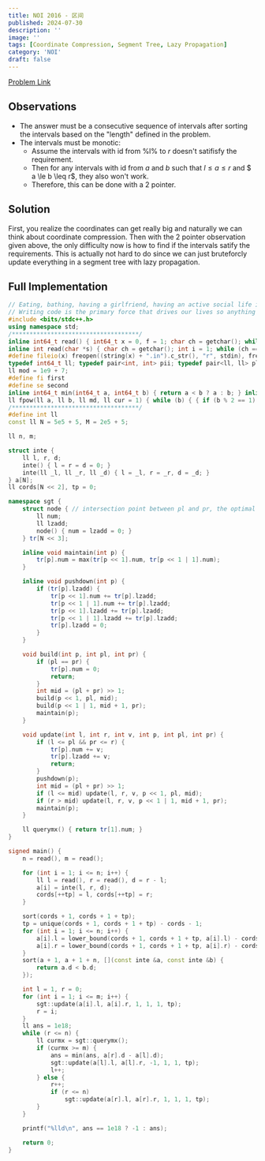 ```yaml
---
title: NOI 2016 - 区间
published: 2024-07-30
description: ''
image: ''
tags: [Coordinate Compression, Segment Tree, Lazy Propagation]
category: 'NOI'
draft: false 
---
```


<a href="https://loj.ac/p/2086" target="_blank"> Problem Link </a>

## Observations

- The answer must be a consecutive sequence of intervals after sorting the intervals based on the "length" defined in the problem.
- The intervals must be monotic:
  - Assume the intervals with id from %l% to $r$ doesn't satifisfy the requirement.
  - Then for any intervals with id from $a$ and $b$ such that $l \leq a \le r$ and $ a \le b \leq r$, they also won't work.
  - Therefore, this can be done with a 2 pointer.

## Solution

First, you realize the coordinates can get really big and naturally we can think about coordinate compression. Then with the 2 pointer observation given above, the only difficulty now is how to find if the intervals satify the requirements. This is actually not hard to do since we can just bruteforcly update everything in a segment tree with lazy propagation.

## Full Implementation

```cpp
// Eating, bathing, having a girlfriend, having an active social life is incidental, it gets in the way of code time.
// Writing code is the primary force that drives our lives so anything that interrupts that is wasteful.
#include <bits/stdc++.h>
using namespace std;
/************************************/
inline int64_t read() { int64_t x = 0, f = 1; char ch = getchar(); while (ch<'0'|| ch>'9') { if(ch == '-') f = -1; ch = getchar(); } while (ch >= '0' && ch <= '9') { x = x * 10 + ch - '0'; ch = getchar();} return x * f; }
inline int read(char *s) { char ch = getchar(); int i = 1; while (ch == ' ' || ch == '\n') ch = getchar(); while (ch != ' ' && ch != '\n') s[i++] = ch, ch = getchar(); s[i] = '\0'; return i - 1; }
#define fileio(x) freopen((string(x) + ".in").c_str(), "r", stdin), freopen((string(x) + ".out").c_str(), "w", stdout)
typedef int64_t ll; typedef pair<int, int> pii; typedef pair<ll, ll> pll; typedef long double ld;
ll mod = 1e9 + 7;
#define fi first
#define se second
inline int64_t min(int64_t a, int64_t b) { return a < b ? a : b; } inline int64_t max(int64_t a, int64_t b) { return a > b ? a : b; }
ll fpow(ll a, ll b, ll md, ll cur = 1) { while (b) { { if (b % 2 == 1) cur *= a; } a *= a, b = b / 2, a %= md, cur %= md; } return cur % md; }
/************************************/
#define int ll
const ll N = 5e5 + 5, M = 2e5 + 5;

ll n, m;

struct inte {
    ll l, r, d;
    inte() { l = r = d = 0; }
    inte(ll _l, ll _r, ll _d) { l = _l, r = _r, d = _d; }
} a[N];
ll cords[N << 2], tp = 0;

namespace sgt {
    struct node { // intersection point between pl and pr, the optimal answer
        ll num;
        ll lzadd;
        node() { num = lzadd = 0; }
    } tr[N << 3];

    inline void maintain(int p) {
        tr[p].num = max(tr[p << 1].num, tr[p << 1 | 1].num);
    }

    inline void pushdown(int p) {
        if (tr[p].lzadd) {
            tr[p << 1].num += tr[p].lzadd;
            tr[p << 1 | 1].num += tr[p].lzadd;
            tr[p << 1].lzadd += tr[p].lzadd;
            tr[p << 1 | 1].lzadd += tr[p].lzadd;
            tr[p].lzadd = 0;
        }
    }

    void build(int p, int pl, int pr) {
        if (pl == pr) {
            tr[p].num = 0;
            return;
        }
        int mid = (pl + pr) >> 1;
        build(p << 1, pl, mid);
        build(p << 1 | 1, mid + 1, pr);
        maintain(p);
    }

    void update(int l, int r, int v, int p, int pl, int pr) {
        if (l <= pl && pr <= r) {
            tr[p].num += v;
            tr[p].lzadd += v;
            return;
        }
        pushdown(p);
        int mid = (pl + pr) >> 1;
        if (l <= mid) update(l, r, v, p << 1, pl, mid);
        if (r > mid) update(l, r, v, p << 1 | 1, mid + 1, pr);
        maintain(p);
    }

    ll querymx() { return tr[1].num; }
}

signed main() {
    n = read(), m = read();

    for (int i = 1; i <= n; i++) {
        ll l = read(), r = read(), d = r - l;
        a[i] = inte(l, r, d);
        cords[++tp] = l, cords[++tp] = r;
    }

    sort(cords + 1, cords + 1 + tp);
    tp = unique(cords + 1, cords + 1 + tp) - cords - 1;
    for (int i = 1; i <= n; i++) {
        a[i].l = lower_bound(cords + 1, cords + 1 + tp, a[i].l) - cords;
        a[i].r = lower_bound(cords + 1, cords + 1 + tp, a[i].r) - cords;
    }
    sort(a + 1, a + 1 + n, [](const inte &a, const inte &b) {
        return a.d < b.d;
    });

    int l = 1, r = 0;
    for (int i = 1; i <= m; i++) {
        sgt::update(a[i].l, a[i].r, 1, 1, 1, tp);
        r = i;
    }
    ll ans = 1e18;
    while (r <= n) {
        ll curmx = sgt::querymx();
        if (curmx >= m) {
            ans = min(ans, a[r].d - a[l].d);
            sgt::update(a[l].l, a[l].r, -1, 1, 1, tp);
            l++;
        } else {
            r++;
            if (r <= n) 
                sgt::update(a[r].l, a[r].r, 1, 1, 1, tp);
        }
    }

    printf("%lld\n", ans == 1e18 ? -1 : ans);

    return 0;
}
```